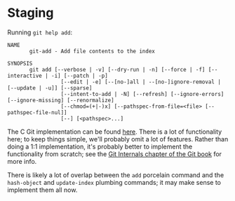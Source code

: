 # Staging
Running `git help add`:
```
NAME
       git-add - Add file contents to the index

SYNOPSIS
       git add [--verbose | -v] [--dry-run | -n] [--force | -f] [--interactive | -i] [--patch | -p]
                 [--edit | -e] [--[no-]all | --[no-]ignore-removal | [--update | -u]] [--sparse]
                 [--intent-to-add | -N] [--refresh] [--ignore-errors] [--ignore-missing] [--renormalize]
                 [--chmod=(+|-)x] [--pathspec-from-file=<file> [--pathspec-file-nul]]
                 [--] [<pathspec>...]
```

The C Git implementation can be found [here](https://github.com/git/git/blob/master/builtin/add.c). There is a lot of functionality here; to keep things simple, we'll probably omit a lot of features. Rather than doing a 1:1 implementation, it's probably better to implement the functionality from scratch; see the [Git Internals chapter of the Git book](https://git-scm.com/book/en/v2/Git-Internals-Git-Objects) for more info.

There is likely a lot of overlap between the `add` porcelain command and the `hash-object` and `update-index` plumbing commands; it may make sense to implement them all now.
